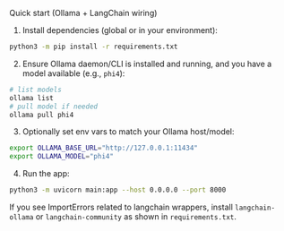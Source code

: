 Quick start (Ollama + LangChain wiring)

1) Install dependencies (global or in your environment):

```bash
python3 -m pip install -r requirements.txt
```

2) Ensure Ollama daemon/CLI is installed and running, and you have a model available (e.g., `phi4`):

```bash
# list models
ollama list
# pull model if needed
ollama pull phi4
```

3) Optionally set env vars to match your Ollama host/model:

```bash
export OLLAMA_BASE_URL="http://127.0.0.1:11434"
export OLLAMA_MODEL="phi4"
```

4) Run the app:

```bash
python3 -m uvicorn main:app --host 0.0.0.0 --port 8000
```

If you see ImportErrors related to langchain wrappers, install `langchain-ollama` or `langchain-community` as shown in `requirements.txt`.
